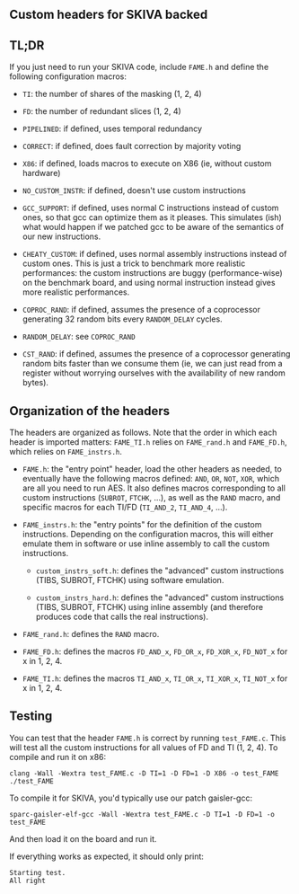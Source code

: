 Custom headers for SKIVA backed
---

## TL;DR

If you just need to run your SKIVA code, include `FAME.h` and define
the following configuration macros:

 - `TI`: the number of shares of the masking (1, 2, 4)

 - `FD`: the number of redundant slices (1, 2, 4)

 - `PIPELINED`: if defined, uses temporal redundancy

 - `CORRECT`: if defined, does fault correction by majority voting

 - `X86`: if defined, loads macros to execute on X86 (ie, without
   custom hardware)

 - `NO_CUSTOM_INSTR`: if defined, doesn't use custom instructions

 - `GCC_SUPPORT`: if defined, uses normal C instructions instead of
   custom ones, so that gcc can optimize them as it pleases. This
   simulates (ish) what would happen if we patched gcc to be aware
   of the semantics of our new instructions.

 - `CHEATY_CUSTOM`: if defined, uses normal assembly instructions
   instead of custom ones. This is just a trick to benchmark more
   realistic performances: the custom instructions are buggy
   (performance-wise) on the benchmark board, and using normal
   instruction instead gives more realistic performances.

 - `COPROC_RAND`: if defined, assumes the presence of a coprocessor
   generating 32 random bits every `RANDOM_DELAY` cycles.

 - `RANDOM_DELAY`: see `COPROC_RAND`

 - `CST_RAND`: if defined, assumes the presence of a coprocessor
   generating random bits faster than we consume them (ie, we can
   just read from a register without worrying ourselves with the
   availability of new random bytes).
    

## Organization of the headers

The headers are organized as follows. Note that the order in which
each header is imported matters: `FAME_TI.h` relies on `FAME_rand.h`
and `FAME_FD.h`, which relies on `FAME_instrs.h`.


 - `FAME.h`: the "entry point" header, load the other headers as
   needed, to eventually have the following macros defined: `AND`,
   `OR`, `NOT`, `XOR`, which are all you need to run AES. It also
   defines macros corresponding to all custom instructions (`SUBROT`,
   `FTCHK`, ...), as well as the `RAND` macro, and specific macros
   for each TI/FD (`TI_AND_2`, `TI_AND_4`, ...).
   
 - `FAME_instrs.h`: the "entry points" for the definition of the
   custom instructions. Depending on the configuration macros, this
   will either emulate them in software or use inline assembly to
   call the custom instructions.
   
   + `custom_instrs_soft.h`: defines the "advanced" custom
     instructions (TIBS, SUBROT, FTCHK) using software emulation.
     
   + `custom_instrs_hard.h`: defines the "advanced" custom
     instructions (TIBS, SUBROT, FTCHK) using inline assembly (and
     therefore produces code that calls the real instructions).
     
 - `FAME_rand.h`: defines the `RAND` macro.
   
 - `FAME_FD.h`: defines the macros `FD_AND_x`, `FD_OR_x`, `FD_XOR_x`,
   `FD_NOT_x` for x in 1, 2, 4.

 - `FAME_TI.h`: defines the macros `TI_AND_x`, `TI_OR_x`, `TI_XOR_x`,
   `TI_NOT_x` for x in 1, 2, 4.


## Testing

You can test that the header `FAME.h` is correct by running
`test_FAME.c`. This will test all the custom instructions for all
values of FD and TI (1, 2, 4). To compile and run it on x86:

    clang -Wall -Wextra test_FAME.c -D TI=1 -D FD=1 -D X86 -o test_FAME
    ./test_FAME

To compile it for SKIVA, you'd typically use our patch gaisler-gcc:

    sparc-gaisler-elf-gcc -Wall -Wextra test_FAME.c -D TI=1 -D FD=1 -o test_FAME
    
And then load it on the board and run it.

If everything works as expected, it should only print:

    Starting test.
    All right
